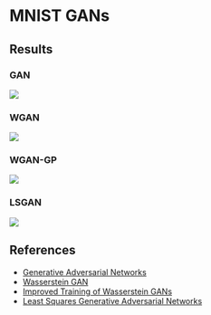 # MNIST GANs

## Results

### GAN
![](https://media.giphy.com/media/x4aZVR7xtIrXJvPOXX/giphy.gif)

### WGAN
![](https://media.giphy.com/media/5VuUbKvpplGZCNswC7/giphy.gif)

### WGAN-GP
![](https://media.giphy.com/media/39qzAVy7qhuKHQebJ6/giphy.gif)

### LSGAN
![](https://media.giphy.com/media/kwJZzKqQgHGrOg0431/giphy.gif)

## References
 - [Generative Adversarial Networks](https://arxiv.org/abs/1406.2661)
 - [Wasserstein GAN](https://arxiv.org/abs/1701.07875)
 - [Improved Training of Wasserstein GANs](https://arxiv.org/abs/1704.00028)
 - [Least Squares Generative Adversarial Networks](https://arxiv.org/abs/1611.04076)
